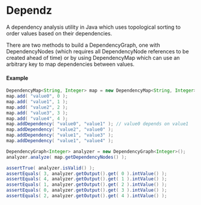 Dependz
=======

A dependency analysis utility in Java which uses topological sorting to order values based on their dependencies.

There are two methods to build a DependencyGraph, one with DependencyNodes (which requires all DependencyNode references to be created ahead of time) or by using DependencyMap which can use an arbitrary key to map dependencies between values.

#### Example

```java
DependencyMap<String, Integer> map = new DependencyMap<String, Integer>();
map.add( "value0", 0 );
map.add( "value1", 1 );
map.add( "value2", 2 );
map.add( "value3", 3 );
map.add( "value4", 4 );
map.addDependency( "value0", "value1" ); // value0 depends on value1
map.addDependency( "value2", "value0" ); 
map.addDependency( "value1", "value3" );
map.addDependency( "value1", "value4" );

DependencyGraph<Integer> analyzer = new DependencyGraph<Integer>();
analyzer.analyze( map.getDependencyNodes() );

assertTrue( analyzer.isValid() );
assertEquals( 3, analyzer.getOutput().get( 0 ).intValue() );
assertEquals( 4, analyzer.getOutput().get( 1 ).intValue() );
assertEquals( 1, analyzer.getOutput().get( 2 ).intValue() );
assertEquals( 0, analyzer.getOutput().get( 3 ).intValue() );
assertEquals( 2, analyzer.getOutput().get( 4 ).intValue() );
```